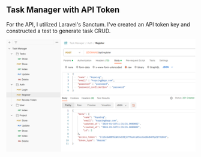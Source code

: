 ## Task Manager with API Token

For the API, I utilized Laravel's Sanctum. I've created an API token key and constructed a test to generate task CRUD.

![img.png](img.png)
